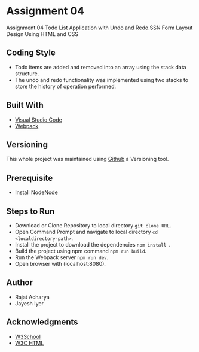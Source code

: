 # Assignment 04
Assignment 04 Todo List Application with Undo and Redo.SSN Form Layout Design Using HTML and CSS

## Coding Style
- Todo items are added and removed into an array using the stack data structure.
- The undo and redo functionality was implemented using two stacks to store the history of operation performed.

## Built With 
- [Visual Studio Code](https://code.visualstudio.com/)
- [Webpack](https://webpack.js.org/guides/getting-started/)

## Versioning 
This whole project was maintained using [Github](https://github.com/) a Versioning tool.

## Prerequisite
 * Install Node[Node](https://nodejs.org/en/)
 
## Steps to Run
 * Download or Clone Repository to local directory `git clone URL`.
 * Open Command Prompt and navigate to local directory `cd <localdirectory-path>`.
 * Install the project to download the dependencies `npm install `.
 * Build the project using npm command `npm run build`.
 * Run the Webpack server `npm run dev`.
 * Open browser with (localhost:8080).

## Author
- Rajat Acharya
- Jayesh Iyer

## Acknowledgments
- [W3School](https://www.w3schools.com/)
- [W3C HTML](https://www.w3.org/html/)